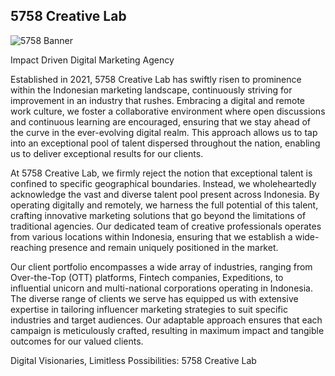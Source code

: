 ## 5758 Creative Lab

![5758 Banner](https://lh4.googleusercontent.com/MxdJ-IS3ZxucpjS0Dg7f-WwQxn-jOpnqTsfBGTMaex0Td6a6JmKkGx8bKtz7rRij_trTe6T1Q1G8W79nhruB9aAeK93d3jRfmjtkQr9HKBECkReaV5HV3AElp2N_BEreKanJhizzLEw=w1584)

Impact Driven Digital Marketing Agency

Established in 2021, 5758 Creative Lab has swiftly risen to prominence within the Indonesian marketing landscape, continuously striving for improvement in an industry that rushes. Embracing a digital and remote work culture, we foster a collaborative environment where open discussions and continuous learning are encouraged, ensuring that we stay ahead of the curve in the ever-evolving digital realm. This approach allows us to tap into an exceptional pool of talent dispersed throughout the nation, enabling us to deliver exceptional results for our clients.

At 5758 Creative Lab, we firmly reject the notion that exceptional talent is confined to specific geographical boundaries. Instead, we wholeheartedly acknowledge the vast and diverse talent pool present across Indonesia. By operating digitally and remotely, we harness the full potential of this talent, crafting innovative marketing solutions that go beyond the limitations of traditional agencies. Our dedicated team of creative professionals operates from various locations within Indonesia, ensuring that we establish a wide-reaching presence and remain uniquely positioned in the market.

Our client portfolio encompasses a wide array of industries, ranging from Over-the-Top (OTT) platforms, Fintech companies, Expeditions, to influential unicorn and multi-national corporations operating in Indonesia. The diverse range of clients we serve has equipped us with extensive expertise in tailoring influencer marketing strategies to suit specific industries and target audiences. Our adaptable approach ensures that each campaign is meticulously crafted, resulting in maximum impact and tangible outcomes for our valued clients.

Digital Visionaries, Limitless Possibilities: 5758 Creative Lab
